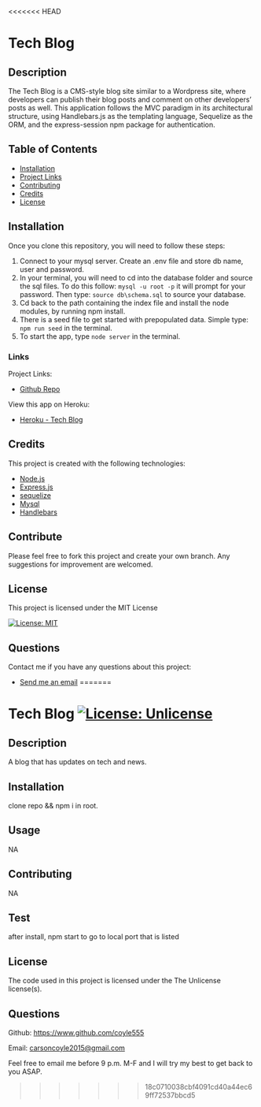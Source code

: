<<<<<<< HEAD
# Tech Blog

## Description
The Tech Blog is a CMS-style blog site similar to a Wordpress site, where developers can publish their blog posts and comment on other developers’ posts as well. This application follows the MVC paradigm in its architectural structure, using Handlebars.js as the templating language, Sequelize as the ORM, and the express-session npm package for authentication.

  ## Table of Contents
  - [Installation](#installation)
  - [Project Links](#links)
  - [Contributing](#contributing)
  - [Credits](#credits)
  - [License](#license)

  ## Installation
  Once you clone this repository, you will need to follow these steps:
  1. Connect to your mysql server. Create an .env file and store db name, user and password.
  2. In your terminal, you will need to cd into the database folder and source the sql files. To do this follow:
      `mysql -u root -p` it will prompt for your password. Then type:
      `source db\schema.sql` to source your database.
  3. Cd back to the path containing the index file and install the node modules, by running npm install.
  4. There is a seed file to get started with prepopulated data. Simple type: 
  `npm run seed` in the terminal.
  5. To start the app, type `node server` in the terminal.
  
  ### Links
  Project Links:
  - [Github Repo](https://github.com/larafoster/Tech-Blog) 

  View this app on Heroku:
  - [Heroku - Tech Blog](https://tech-blog-osu.herokuapp.com/)

  ## Credits 
  This project is created with the following technologies:
  - [Node.js](https://nodejs.org/en/) 
  - [Express.js](https://expressjs.com/) 
  - [sequelize](https://www.npmjs.com/package/sequelize) 
  - [Mysql](https://dev.mysql.com/doc/) 
  - [Handlebars](https://www.npmjs.com/package/express-handlebars) 

  ## Contribute
   Please feel free to fork this project and create your own branch. Any suggestions for improvement are welcomed.

 ## License
 This project is licensed under the MIT License

 [![License: MIT](https://img.shields.io/badge/License-MIT-yellow.svg)](https://opensource.org/licenses/MIT)  
  
  ## Questions
  Contact me if you have any questions about this project:

  - [Send me an email](mailto:larafoster.dev@gmail.com)
=======
# Tech Blog                               [![License: Unlicense](https://img.shields.io/badge/license-Unlicense-blue.svg)](http://unlicense.org/)
  ## Description
  A blog that has updates on tech and news.

  ## Installation
  clone repo && npm i in root.

  ## Usage
  NA

  ## Contributing
  NA

  ## Test
  after install, npm start to go to local port that is listed

  ## License
  The code used in this project is licensed under the The Unlicense license(s).

  ## Questions
  Github: https://www.github.com/coyle555

  Email: carsoncoyle2015@gmail.com

  Feel free to email me before 9 p.m. M-F and I will try my best to get back to you ASAP.
>>>>>>> 18c0710038cbf4091cd40a44ec69ff72537bbcd5
